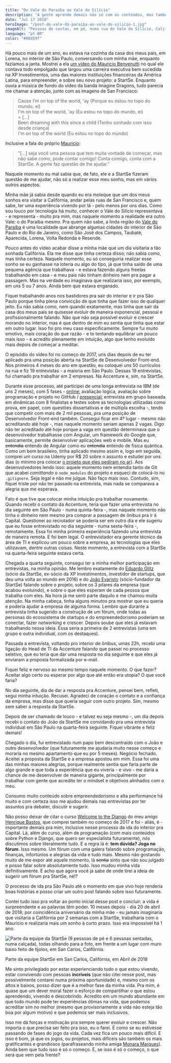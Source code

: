```yaml
---
title: "Do Vale do Paraíba ao Vale do Silício"
description: "A gente aprende demais não só com os conteúdos, mas também com as trocas de ideias e interações com a galera."
date: "Jul 17 2018"
heroImage: "/post-do-vale-do-paraiba-ao-vale-do-silicio-1.jpg"
imageAlt: "Pessoas de costas, em pé, numa rua do Vale do Silício, Califórnia, em 2018"
language: "pt-BR"
color: "#00d59f"
---
```


Há pouco mais de um ano, eu estava na cozinha da casa dos meus pais, em Lorena, no interior de São Paulo, conversando com minha mãe, enquanto fazíamos a janta. Mostrei a ela <a href="https://www.youtube.com/watch?v=fBEmlQAVEYE" target="_blank">um vídeo do Mauricio Benvenutti</a> no qual ele contava todo empolgado que largou uma carreira executiva bem sucedida na XP Investimentos, uma das maiores instituições financeiras da América Latina, para empreender, e sobre seu novo projeto: a StartSe. Enquanto ouvia a música de fundo do vídeo da banda Imagine Dragons, tudo parecia me chamar a atenção, junto com as imagens de San Francisco:

> Cause I'm on top of the world, 'ay (Porque eu estou no topo do mundo, ei)<br />
> I'm on top of the world, 'ay (Eu estou no topo do mundo, ei)<br /> > [...]<br />
> Been dreaming with this since a child (Tenho sonhado com isso desde criança)<br />
> I'm on top of the world (Eu estou no topo do mundo)<br />

Inclusive a fala do próprio <a href="http://instagram.com/mauriciobenvenutti" target="_blank">Mauricio</a>:

> "[...] seja você uma pessoa que tem muita vontade de começar, mas não sabe como, pode contar comigo! Conta comigo, conta com a StartSe. A gente faz questão de lhe ajudar."

Naquele momento eu mal sabia que, de fato, ele e a StartSe fizeram questão de me ajudar, não só a realizar esse meu sonho, mas em vários outros aspectos.

Minha mãe já sabia desde quando eu era moleque que um dos meus sonhos era visitar a Califórnia, andar pelas ruas de San Francisco e, quem sabe, ter uma experiência vivendo por lá - pelo menos por uns dias. Como sou louco por tecnologia há muito, conhecer o Vale do Silício representava - e representa - muito pra mim, mas naquele momento a realidade era outro Vale: o do Paraíba mesmo. Pra quem não sabe, a linda região do <a href="https://pt.wikipedia.org/wiki/Vale_do_Para%C3%ADba" target="_blank">Vale do Paraíba</a> é uma localidade que abrange algumas cidades do interior de São Paulo e do Rio de Janeiro, como São José dos Campos, Taubaté, Aparecida, Lorena, Volta Redonda e Resende.

Pouco antes do vídeo acabar disse a minha mãe que um dia visitaria a tão sonhada Califórnia. Ela me disse que tinha certeza disso; não sabia como, mas tinha certeza. Naquele momento, eu só conseguiria realizar esse sonho se eu ganhasse na loteria ou algo do tipo, já que tinha saído de uma pequena agência que trabalhava - e estava fazendo alguns freelas trabalhando em casa - e meu pais não tinham dinheiro nem pra pagar a passagem. Mas na verdade eu imaginava que realizaria isso, por exemplo, em uns 5 ou 7 anos. Ainda bem que estava enganado.

Fiquei trabalhando anos nos bastidores pra sair do interior e ir pra São Paulo porque tinha plena convicção de que tinha que fazer isso de qualquer jeito. Eu não sabia como, nem quando exatamente, mas tinha que sair da casa dos meus pais se quisesse evoluir de maneira exponencial, pessoal e profissionalmente falando. Não que não seja possível evoluir e crescer morando no interior, mas é que dentro de mim eu sentia que tinha que estar em outro lugar. Isso foi pro meu caso especificamente. Sempre fui muito emotivo, mais coração do que razão - e to tentando equilibrar um pouco mais isso - e acredito plenamente em intuição, algo que tenho evoluído mais depois de começar a meditar.

O episódio do vídeo foi no começo de 2017, uns dias depois de eu ter aplicado pra uma posição aberta na StartSe de Desenvolvedor Front-end. Nos primeiros 4 meses do ano em questão, eu coloquei uns 50 currículos na rua e fiz 19 entrevistas - a maioria em São Paulo. Dessas 19 entrevistas, fui chamado pra trabalhar em 2 empresas. Na Accenture e, sim, na StartSe.

Durante esse processo, até participei de uma longa entrevista na IBM (de uns 2 meses), com 5 fases - <u>online:</u> avaliação lógica, avaliação sobre programação e projeto no GitHub / <u>presencial:</u> entrevista em grupo baseada em dinâmicas com 8 finalistas e testes sobre as tecnologias utilizadas como prova, em papel, com questões dissertativas e de múltipla escolha -, tendo que competir com mais de 2 mil pessoas, pra uma posição de Desenvolvedor Front-end também. Consegui ficar em 4º lugar - mesmo não acreditando até hoje -, mas naquele momento seriam apenas 2 vagas. Digo não ter acreditado até hoje porque a vaga em questão determinava que o desenvolvedor trabalhasse com Angular, um framework do Google que, basicamente, permite desenvolver aplicações web e mobile. Mas eu <strike>entendia</strike> entendo de Angular como eu <strike>entendia</strike> entendo de física quântica. Como um bom brasileiro, tinha aplicado mesmo assim e, logo em seguida, comprei um curso na Udemy por R$ 20 sobre o assunto e estudei por uns dias (o mínimo pra colocar <a href="https://github.com/ederchristian/bluebank" target="_blank">o projeto que eles pediram no ar</a>). Aos desenvolvedores lendo isso: aquele momento nem entendia tanto de Git que acabei <i>comittando</i> o `node_modules` do projeto e esqueci de colocá-lo no `.gitignore`. Seja legal e não me julgue. Não faço mais isso. Contudo, sim, fiquei triste por não ter passado na entrevista, mas nada se comparava a alegria que me esperava.

Fato é que tive que colocar minha intuição pra trabalhar novamente. Quando recebi o contato da Accenture, teria que fazer uma entrevista no dia seguinte em São Paulo - numa quinta-feira -, mas naquele momento não tinha o dinheiro nem mesmo pra comprar a passagem de ônibus pra ir à Capital. Questionei ao recrutador se poderia ser em outro dia e ele sugeriu que eu fosse entrevistado no dia seguinte - numa sexta-feira -, remotamente. Essa foi minha primeira experiência fazendo uma entrevista de maneira remota. E foi bem legal. O entrevistador era gerente técnico da área de TI e explicou um pouco sobre a empresa, as tecnologias que eles utilizavam, dentre outras coisas. Neste momento, a entrevista com a StartSe na quarta-feira seguinte estava certa.

Chegada a quarta seguinte, consegui ter a minha melhor participação em entrevistas, na minha opinião. Me lembro exatamente do <a href="https://www.instagram.com/eduardoglitz/?hl=pt-br" target="_blank">Eduardo Glitz</a> (sócio da StartSe, ex-sócio da XP Investimentos, investidor de startups, que deu uma volta ao mundo em 2016) e do <a href="https://br.linkedin.com/in/joaoevaristomoreira" target="_blank">João Evaristo</a> (sócio-fundador da StartSe) falando sobre o projeto, sobre os 3 pilares da empresa (que acabou evoluindo), e sobre o que eles esperam de cada pessoa que trabalha com eles. Na hora já me senti parte daquilo e me chamou muita atenção. Na minha cabeça, tinha alguns minutos pra mostrar que eu queria e poderia ajudar a empresa de alguma forma. Lembro que durante a entrevista tinha sugerido a construção de um fórum, onde todas as personas do ecossistema de startups e do empreendedorismo poderiam se conectar, fazer <i>networking</i> e crescer. Depois soube que eles já estavam trabalhando nessa ideia. Essa seria a primeira de 2 entrevistas (uma em grupo e outra individual, com os destaques).

Passada a entrevista, voltando pro interior de ônibus, umas 22h, recebi uma ligação do Head de TI da Accenture falando que passei no processo seletivo, que eu teria que dar uma resposta no dia seguinte e que eles já enviaram a proposta formalizada por e-mail.

Fiquei feliz e nervoso ao mesmo tempo naquele momento. O que fazer? Aceitar algo certo ou esperar por algo que até então era utopia? O que você faria?

No dia seguinte, dia de dar a resposta pra Accenture, pensei bem, refleti, segui minha intuição. Recusei. Agradeci de coração o contato e a confiança da empresa, mas disse que queria seguir com outro projeto. Sim, mesmo sem saber a resposta da StartSe.

Depois de ser chamado de louco - e talvez eu seja mesmo -, um dia depois recebi o contato do João da StartSe me convidando pra uma entrevista individual em São Paulo na quarta-feira seguinte. Fiquei vibrante e feliz demais!

Chegado o dia, fui entrevistado num papo bem descontraído com o João e outro desenvolvedor (que futuramente me ajudaria muito nesse começo e moraria no mesmo apartamento que eu por 5 meses). Negócio fechado. Aceitei a proposta da StartSe e a empresa apostou em mim. Essa foi uma das minhas maiores alegrias, porque realmente sentia que faria parte de algo grande e que toda a experiência que eu viveria - e vivo - me daria a chance de me desenvolver de maneira gigante, principalmente por trabalhar com gente que acredito ter o mindset e objetivos alinhados com o meu.

Consumo muito conteúdo sobre empreendedorismo e alta performance há muito e com certeza isso me ajudou demais nas entrevistas por ter assuntos pra debater, discutir e sugerir.

Não posso deixar de citar o curso <a href="https://welcometothedjango.com.br/" target="_blank">Welcome to the Django</a> do meu amigo <a href="https://henriquebastos.net/" target="_blank">Henrique Bastos</a>, que comprei também no começo de 2017 e foi - aliás, é - importante demais pra mim, inclusive nesse processo da ida do interior pra Capital. Lá, além do curso, além de programação (com mais conteúdos sobre Python e Django, que quero ser especialista futuramente), nós discutimos sobre literalmente tudo. E a regra lá é: <strong>tem dúvida? Joga no fórum</strong>. Isso mesmo. Um fórum com uma galera falando sobre programação, finanças, infortúnios e alegrias da vida e tudo mais. Mesmo não gostando muito de me expor até aquele momento, lá <strike>sentia</strike> sinto que não sou julgado e posso falar sobre absolutamente tudo. Isso mudou minha vida definitivamente. E acho que agora você já sabe de onde tirei a ideia de sugerir um fórum pra StartSe, né!?

O processo de ida pra São Paulo até o momento em que vivo hoje renderia boas histórias e posso criar um outro post falando sobre isso futuramente.

Contei tudo isso pra voltar ao ponto inicial desse post e concluir: a vida é surpreendente e as palavras têm poder. 10 meses depois - dia 20 de abril de 2018; por coincidência aniversário da minha mãe - eu jamais imaginaria que visitaria a Califórnia por 2 semanas com a StartSe, trabalharia com o Mauricio e realizaria mais um sonho à curto prazo. Isso era impossível há 1 ano.

![Parte da equipe da StartSe (9 pessoas de pé e 6 pessoas sentadas, numa calçada), todas olhando para a foto, em frente a um lugar com muro baixo feito de tijolos, em San Carlos, Califórnia.](/post-do-vale-do-paraiba-ao-vale-do-silicio-2.jpg)

<p class="subtitle">Parte da equipe StartSe em San Carlos, Califórnia, em Abril de 2018</p>

Me sinto privilegiado por estar experienciando tudo o que estou vivendo, estar convivendo com pessoas <strong>incríveis</strong> (que não citei nesse post, mas possivelmente contarei numa próxima oportunidade) e, mesmo com os altos e baixos, posso dizer que é a melhor fase da minha vida. Pra mim, é quase que um dever moral fazer o esforço de compartilhar o que estou aprendendo, vivendo e descobrindo. Acredito em um mundo abundante em que todo mundo pode ter experiências ótimas na vida, que podemos acreditar sim no melhor (mesmo que provisoriamente a vida não esteja tão boa por algum motivo) e que podemos ser mais inclusivos.

Isso me dá forças e motivação pra sempre querer evoluir e crescer. Não importa o que precisa ser feito pra isso, eu o farei. É como se eu estivesse passando de fases do jogo da vida. Cada vez fica um pouco mais difícil. E isso é bom, já que os jogos, ou projetos, mais difíceis são também os mais gratificantes e grandiosos (parafraseando minha amiga <a href="http://monaramarques.com.br/" target="_blank">Monara Marques</a>). Ainda bem que tudo isso é só o começo. E, se isso é só o começo, o que será que vem pela frente?

